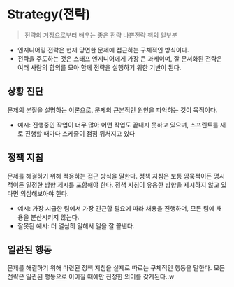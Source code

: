 # Strategy(전략)
> 전략의 거장으로부터 배우는 좋은 전략 나쁜전략 책의 일부분

- 엔지니어링 전략은 현재 당면한 문제에 접근하는 구체적인 방식이다.
- 전략을 주도하는 것은 스태프 엔지니어에게 가장 큰 과제이며, 잘 문서화된 전략은 여러 사람의 합의를 모아 함께 전략을 실행하기 위한 기반이 된다.

## 상황 진단
문제의 본질을 설명하는 이론으로, 문제의 근본적인 원인을 파악하는 것이 목적이다.
- 예시: 진행중인 작업이 너무 많아 어떤 작업도 끝내지 못하고 있으며, 스프린트를 새로 진행할 때마다 스케줄이 점점 뒤처지고 있다

## 정잭 지침
문제를 해결하기 위해 적용하는 접근 방식을 말한다. 정책 지침은 보통 암묵적이든 명시적이든 일정한 방향 제시를 포함해야 한다. 정책 지침이 유용한 방향을 제시하지 않고 있다면 의심해보아야 한다.
- 예시: 가장 시급한 팀에서 가장 긴근합 필요에 따라 채용을 진행하며, 모든 팀에 채용을 분산시키지 않는다.
- 잘못된 예시: 더 열심히 일해서 일을 잘 끝낸다.

## 일관된 행동
문제를 해결하기 위해 마련된 정책 지침을 실제로 따르는 구체적인 행동을 말한다.
모든 전략은 일관된 행동으로 이어질 때에만 진정한 의미를 갖게된다.:w


